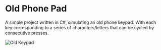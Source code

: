 # Old Phone Pad

A simple project written in C#, simulating an old phone keypad. With each key corresponding to a series of characters/letters that can be cycled by consecutive presses.

![Old Keypad](https://st3.depositphotos.com/10361312/13346/v/450/depositphotos_133464146-stock-illustration-aluminium-phone-circle-buttons.jpg)

